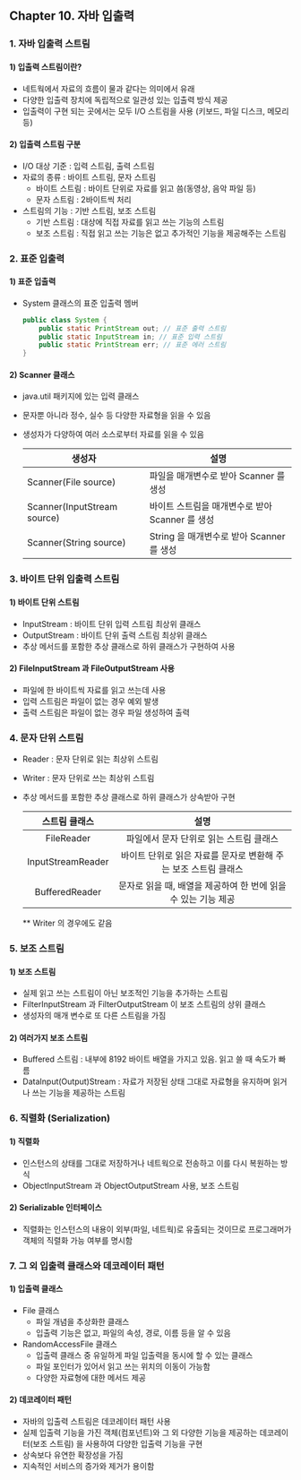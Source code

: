 ## Chapter 10. 자바 입출력



### 1. 자바 입출력 스트림

 #### 1) 입출력 스트림이란?

- 네트웍에서 자료의 흐름이 물과 같다는 의미에서 유래
- 다양한 입출력 장치에 독립적으로 일관성 있는 입출력 방식 제공
- 입출력이 구현 되는 곳에서는 모두 I/O 스트림을 사용 (키보드, 파일 디스크, 메모리 등)



#### 2) 입출력 스트림 구분

- I/O 대상 기준 : 입력 스트림, 출력 스트림
- 자료의 종류 : 바이트 스트림, 문자 스트림 
  - 바이트 스트림 : 바이트 단위로 자료를 읽고 씀(동영상, 음악 파일 등)
  - 문자 스트림 : 2바이트씩 처리
- 스트림의 기능 : 기반 스트림, 보조 스트림
  - 기반 스트림 : 대상에 직접 자료를 읽고 쓰는 기능의 스트림
  - 보조 스트림 : 직접 읽고 쓰는 기능은 없고 추가적인 기능을 제공해주는 스트림



### 2. 표준 입출력

#### 1) 표준 입출력

- System 클래스의 표준 입출력 멤버

  ```java
  public class System {
      public static PrintStream out; // 표준 출력 스트림
      public static InputStream in; // 표준 입력 스트림
      public static PrintStream err; // 표준 에러 스트림
  }
  ```


#### 2) Scanner 클래스

- java.util 패키지에 있는 입력 클래스

- 문자뿐 아니라 정수, 실수 등 다양한 자료형을 읽을 수 있음

- 생성자가 다양하여 여러 소스로부터 자료를 읽을 수 있음

  | 생성자                      | 설명                                            |
  | --------------------------- | ----------------------------------------------- |
  | Scanner(File source)        | 파일을 매개변수로 받아 Scanner 를 생성          |
  | Scanner(InputStream source) | 바이트 스트림을 매개변수로 받아 Scanner 를 생성 |
  | Scanner(String source)      | String 을 매개변수로 받아 Scanner 를 생성       |

  

### 3. 바이트 단위 입출력 스트림

#### 1) 바이트 단위 스트림

- InputStream : 바이트 단위 입력 스트림 최상위 클래스
- OutputStream : 바이트 단위 출력 스트림 최상위 클래스
- 추상 메서드를 포함한 추상 클래스로 하위 클래스가 구현하여 사용

#### 2) FileInputStream 과 FileOutputStream 사용

- 파일에 한 바이트씩 자료를 읽고 쓰는데 사용
- 입력 스트림은 파일이 없는 경우 예외 발생
- 출력 스트림은 파일이 없는 경우 파일 생성하여 출력



### 4. 문자 단위 스트림

- Reader : 문자 단위로 읽는 최상위 스트림

- Writer : 문자 단위로 쓰는 최상위 스트림

- 추상 메서드를 포함한 추상 클래스로 하위 클래스가 상속받아 구현

  |   스트림 클래스   |                             설명                             |
  | :---------------: | :----------------------------------------------------------: |
  |    FileReader     |           파일에서 문자 단위로 읽는 스트림 클래스            |
  | InputStreamReader | 바이트 단위로 읽은 자료를 문자로 변환해 주는 보조 스트림 클래스 |
  |  BufferedReader   | 문자로 읽을 때, 배열을 제공하여 한 번에 읽을 수 있는 기능 제공 |

  ** Writer 의 경우에도 같음

  

### 5. 보조 스트림

#### 1) 보조 스트림

- 실제 읽고 쓰는 스트림이 아닌 보조적인 기능을 추가하는 스트림
- FilterInputStream 과 FilterOutputStream 이 보조 스트림의 상위 클래스
- 생성자의 매개 변수로 또 다른 스트림을 가짐

#### 2) 여러가지 보조 스트림

- Buffered 스트림 : 내부에 8192 바이트 배열을 가지고 있음. 읽고 쓸 때 속도가 빠름
- DataInput(Output)Stream : 자료가 저장된 상태 그대로 자료형을 유지하며 읽거나 쓰는 기능을 제공하는 스트림



### 6. 직렬화 (Serialization)

#### 1) 직렬화 

- 인스턴스의 상태를 그대로 저장하거나 네트웍으로 전송하고 이를 다시 복원하는 방식
- ObjectInputStream 과 ObjectOutputStream 사용, 보조 스트림

#### 2) Serializable 인터페이스

- 직렬화는 인스턴스의 내용이 외부(파일, 네트웍)로 유출되는 것이므로 프로그래머가 객체의 직렬화 가능 여부를 명시함



### 7. 그 외 입출력 클래스와 데코레이터 패턴

#### 1) 입출력 클래스

- File 클래스
  - 파일 개념을 추상화한 클래스
  - 입출력 기능은 없고, 파일의 속성, 경로, 이름 등을 알 수 있음
- RandomAccessFile 클래스
  - 입출력 클래스 중 유일하게 파일 입출력을 동시에 할 수 있는 클래스
  - 파일 포인터가 있어서 읽고 쓰는 위치의 이동이 가능함
  - 다양한 자료형에 대한 메서드 제공

#### 2) 데코레이터 패턴

- 자바의 입출력 스트림은 데코레이터 패턴 사용
- 실제 입출력 기능을 가진 객체(컴포넌트)와 그 외 다양한 기능을 제공하는 데코레이터(보조 스트림) 을 사용하여 다양한 입출력 기능을 구현
- 상속보다 유연한 확장성을 가짐
- 지속적인 서비스의 증가와 제거가 용이함



